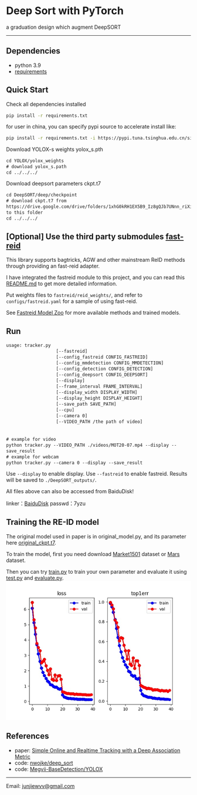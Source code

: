 # Deep Sort with PyTorch

a graduation design which augment DeepSORT

---



## Dependencies

- python 3.9
- [requirements](requirements.txt)

## Quick Start

Check all dependencies installed

```bash
pip install -r requirements.txt
```

for user in china, you can specify pypi source to accelerate install like:

```bash
pip install -r requirements.txt -i https://pypi.tuna.tsinghua.edu.cn/simple
```

Download YOLOX-s weights yolox_s.pth

```
cd YOLOX/yolox_weights
# download yolox_s.path
cd ../../../
```

Download deepsort parameters ckpt.t7

```
cd DeepSORT/deep/checkpoint
# download ckpt.t7 from
https://drive.google.com/drive/folders/1xhG0kRH1EX5B9_Iz8gQJb7UNnn_riXi6 to this folder
cd ../../../
```

## [Optional] Use the third party submodules [fast-reid](https://github.com/JDAI-CV/fast-reid)

This library supports bagtricks, AGW and other mainstream ReID methods through providing an fast-reid adapter.

I have integrated the fastreid module to this project,
and you can read this [README.md](./fastreid/README.md) to get more detailed information.

Put weights files to `fastreid/reid_weights/`,
and refer to `configs/fastreid.yaml` for a sample of using fast-reid.

See [Fastreid Model Zoo](./fastreid/MODEL_ZOO.md) for more available methods and trained models.

## Run

```
usage: tracker.py 
                   [--fastreid]
                   [--config_fastreid CONFIG_FASTREID]
                   [--config_mmdetection CONFIG_MMDETECTION]
                   [--config_detection CONFIG_DETECTION]
                   [--config_deepsort CONFIG_DEEPSORT] 
                   [--display]
                   [--frame_interval FRAME_INTERVAL]
                   [--display_width DISPLAY_WIDTH]
                   [--display_height DISPLAY_HEIGHT] 
                   [--save_path SAVE_PATH]
                   [--cpu]
                   [--camera 0]
                   [--VIDEO_PATH /the path of video]       


# example for video
python tracker.py --VIDEO_PATH ./videos/MOT20-07.mp4 --display --save_result
# example for webcam
python tracker.py --camera 0 --display --save_result

```

Use `--display` to enable display.
Use `--fastreid` to enable fastreid.
Results will be saved to `./DeepSORT_outputs/`.

All files above can also be accessed from BaiduDisk!
 
linker：[BaiduDisk](https://pan.baidu.com/s/1wILNYJLxxZXEh0jSYt2_EQ)
passwd：7yzu

## Training the RE-ID model

The original model used in paper is in original_model.py, and its parameter here [original_ckpt.t7](https://drive.google.com/drive/folders/1xhG0kRH1EX5B9_Iz8gQJb7UNnn_riXi6).

To train the model, first you need download [Market1501](http://www.liangzheng.com.cn/Project/project_reid.html) dataset or [Mars](http://www.liangzheng.com.cn/Project/project_mars.html) dataset.

Then you can try [train.py](DeepSORT/deep/train.py) to train your own parameter and evaluate it using [test.py](DeepSORT/deep/test.py) and [evaluate.py](DeepSORT/deep/evalute.py).
![train.jpg](DeepSORT/deep/train.jpg)
 

## References

- paper: [Simple Online and Realtime Tracking with a Deep Association Metric](https://arxiv.org/abs/1703.07402)
- code: [nwojke/deep_sort](https://github.com/nwojke/deep_sort)
- code: [Megvii-BaseDetection/YOLOX](https://github.com/Megvii-BaseDetection/YOLOX)

-----
Email: junjiewvv@gmail.com
